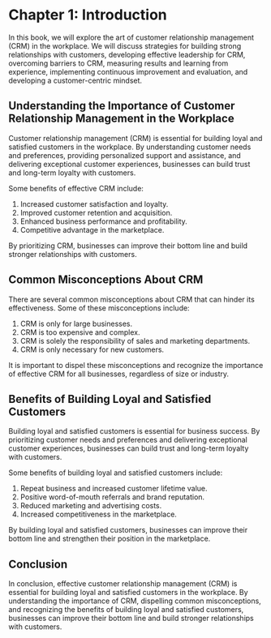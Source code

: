 Chapter 1: Introduction
=======================

In this book, we will explore the art of customer relationship management (CRM) in the workplace. We will discuss strategies for building strong relationships with customers, developing effective leadership for CRM, overcoming barriers to CRM, measuring results and learning from experience, implementing continuous improvement and evaluation, and developing a customer-centric mindset.

Understanding the Importance of Customer Relationship Management in the Workplace
---------------------------------------------------------------------------------

Customer relationship management (CRM) is essential for building loyal and satisfied customers in the workplace. By understanding customer needs and preferences, providing personalized support and assistance, and delivering exceptional customer experiences, businesses can build trust and long-term loyalty with customers.

Some benefits of effective CRM include:

1. Increased customer satisfaction and loyalty.
2. Improved customer retention and acquisition.
3. Enhanced business performance and profitability.
4. Competitive advantage in the marketplace.

By prioritizing CRM, businesses can improve their bottom line and build stronger relationships with customers.

Common Misconceptions About CRM
-------------------------------

There are several common misconceptions about CRM that can hinder its effectiveness. Some of these misconceptions include:

1. CRM is only for large businesses.
2. CRM is too expensive and complex.
3. CRM is solely the responsibility of sales and marketing departments.
4. CRM is only necessary for new customers.

It is important to dispel these misconceptions and recognize the importance of effective CRM for all businesses, regardless of size or industry.

Benefits of Building Loyal and Satisfied Customers
--------------------------------------------------

Building loyal and satisfied customers is essential for business success. By prioritizing customer needs and preferences and delivering exceptional customer experiences, businesses can build trust and long-term loyalty with customers.

Some benefits of building loyal and satisfied customers include:

1. Repeat business and increased customer lifetime value.
2. Positive word-of-mouth referrals and brand reputation.
3. Reduced marketing and advertising costs.
4. Increased competitiveness in the marketplace.

By building loyal and satisfied customers, businesses can improve their bottom line and strengthen their position in the marketplace.

Conclusion
----------

In conclusion, effective customer relationship management (CRM) is essential for building loyal and satisfied customers in the workplace. By understanding the importance of CRM, dispelling common misconceptions, and recognizing the benefits of building loyal and satisfied customers, businesses can improve their bottom line and build stronger relationships with customers.
